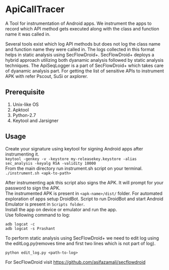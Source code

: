 # ApiCallTracer
A Tool for instrumentation of Android apps. We instrument the apps to record which API method gets executed along with the class and function name it was called in.

Several tools exist which log API methods but does not log the class name and function name they were called in. The logs collected in this format helps in static analysis using SecFlowDroid+. SecFlowDroid+ deploys a hybrid approach utilizing both dyanamic analysis followed by static analysis techniques. The ApiSeqLogger is a part of SecFlowDroid+ which takes care of dyanamic analysis part.
For getting the list of sensitive APIs to instrument APK with refer Pscout, SuSi or axplorer.
## Prerequisite
1. Unix-like OS
2. Apktool
3. Python-2.7
4. Keytool and Jarsigner
## Usage
Create your signature using keytool for signing Android apps after instrumenting it.  
```keytool -genkey -v -keystore my-releasekey.keystore -alias sec_analysis -keyalg RSA -validity 10000```  
From the main directory run instrument.sh script on your terminal.  
```./instrument.sh <apk-to-path> ```  

After instrumenting apk this script also signs the APK. It will prompt for your password to sign the APK.   
The instrumented APK is present in `<apk-name>/dist/` folder.
For automated exploration of apps setup DroidBot. Script to run DroidBot and start Android Emulator is present in `Scripts folder`.  
Install the app on device or emulator and run the app.  
Use following command to log:  
  ```
  adb logcat -c  
  adb logcat -s Prashant  
```
  
To perform static analysis using SecFlowDroid+ we need to edit log using the editLog.py(removes time and first two lines which is not part of log).  

```python edit_log.py <path-to-log>```  

For SecFlowDroid visit https://github.com/asifazamali/secflowdroid




